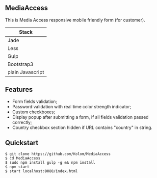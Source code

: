 ## MediaAccess

This is Media Access responsive mobile friendly form (for customer).

|  Stack  |
|----------|
| Jade   |
| Less  |
| Gulp  |
| Bootstrap3 |
| plain Javascript |

## Features
* Form fields validation; 
* Password validation with real time color strength indicator; 
* Custom checkboxes; 
* Display popup after submitting a form, if all fields validation passed correctly;
* Country checkbox section hidden if URL contains "country" in string.

## Quickstart

    $ git clone https://github.com/Kolom/MediaAccess
    $ cd MediaAccess    
    $ sudo npm install gulp -g && npm install 
    $ npm start 
    $ start localhost:8080/index.html
